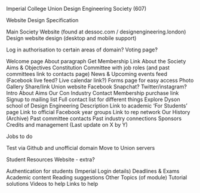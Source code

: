 

Imperial College Union
Design Engineering Society (607)

Website Design Specification

Main Society Website (found at dessoc.com / designengineering.london)
Design website design (desktop and mobile support)

Log in authorisation to certain areas of domain?
Voting page?

Welcome page
About paragraph
Get Membership Link
About the Society
Aims & Objectives
Constitution
Committee with job roles (and past committees link to contacts page)
News & Upcoming events feed (Facebook live feed? Live calendar link?)
Forms page for easy access
Photo Gallery
Share/link
Union website
Facebook
Snapchat? Twitter/instagram?
Intro
About
Aims
Our Con
Industry
Contact
Membership purchase link
Signup to mailing list
Full contact list for different things
Explore Dyson school of Design Engineering
Description
Link to academic ‘For Students’ page
Link to official Facebook year groups
Link to rep network
Our History (Archive)
Past committee contacts
Past industry connections
Sponsors
Credits and management (Last update on X by Y)



Jobs to do

Test via Github and unofficial domain
Move to Union servers



Student Resources Website - extra?

Authentication for students (Imperial Login details)
Deadlines & Exams
Academic content
Reading suggestions
Other
Topics (of module)
Tutorial solutions
Videos to help
Links to help
